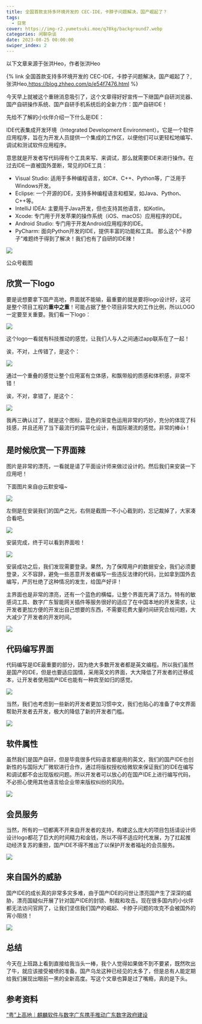 ```yaml
---
title: 全国首款支持多环境开发的 CEC-IDE，卡脖子问题解决，国产崛起了？
tags:
  - 日常
cover: https://img-r2.yumetsuki.moe/q78kg/background7.webp
categories: 闲聊杂谈
date: 2023-08-25 00:00:00
swiper_index: 2
---
```


以下文章来源于张洪Heo，作者张洪Heo

{% link 全国首款支持多环境开发的 CEC-IDE，卡脖子问题解决，国产崛起了？,张洪Heo,https://blog.zhheo.com/p/e54f7476.html %}

今天早上就被这个重磅消息吸引了，这个文章得好好宣传一下继国产自研浏览器、国产自研操作系统、国产自研手机系统后的全新力作：国产自研IDE！

先给不了解的小伙伴介绍一下什么是IDE：

IDE代表集成开发环境（Integrated Development Environment）。它是一个软件应用程序，旨在为开发人员提供一个集成的工作区，以便他们可以更轻松地编写、调试和测试软件应用程序。

意思就是开发者写代码得有个工具来写、来调试，那么就需要IDE来进行操作。在过去IDE一直被国外垄断，常见的IDE工具：

- Visual Studio: 适用于多种编程语言，如C#、C++、Python等，广泛用于Windows开发。
- Eclipse: 一个开源的IDE，支持多种编程语言和框架，如Java、Python、C++等。
- IntelliJ IDEA: 主要用于Java开发，但也支持其他语言，如Kotlin。
- Xcode: 专门用于开发苹果的操作系统（iOS、macOS）应用程序的IDE。
- Android Studio: 专门用于开发Android应用程序的IDE。
- PyCharm: 面向Python开发的IDE，提供丰富的功能和工具。
那么这个“卡脖子”难题终于得到了解决！我们也有了自研的IDE辣！

![](https://img-r2.yumetsuki.moe/q78kg/appendix/e54f7476/zhheo.webp)

公众号截图

## 欣赏一下logo

要是说想要拿下国产高地，界面就不能输，最重要的就是要将logo设计好，这可是整个项目工程的**重中之重**！可能占据了整个项目非常大的工作比例，所以LOGO一定要至关重要。我们看一下logo：

![](https://img-r2.yumetsuki.moe/q78kg/appendix/e54f7476/zhheo%20(1).webp)

这个logo一看就有科技推动的感觉，让我们人与人之间通过app联系在了一起！

诶，不对，上传错了，是这个：

![](https://img-r2.yumetsuki.moe/q78kg/appendix/e54f7476/zhheo%20(12).webp)

通过一个重叠的感觉让整个应用富有立体感，和飘带般的质感和体积感，非常不错！

诶，不对，拿错了，是这个：

![](https://img-r2.yumetsuki.moe/q78kg/appendix/e54f7476/zhheo%20(2).webp)

我再三确认过了，就是这个图标，蓝色的渐变色运用非常的巧妙，充分的体现了科技感，并且还用了当下最流行的扁平化设计，有国际潮流的感觉。非常的棒👍！

## 是时候欣赏一下界面辣

图片是非常的漂亮，一看就是请了平面设计师来做过设计的。然后我们来安装一下应用吧！

下面图片来自@云默安喵~

![](https://img-r2.yumetsuki.moe/q78kg/appendix/e54f7476/zhheo%20(3).webp)

左侧是在安装我们的国产之光，右侧是截图一不小心截到的，忘记裁掉了，大家凑合看吧。

![](https://img-r2.yumetsuki.moe/q78kg/appendix/e54f7476/zhheo%20(11).webp)

安装完成，终于可以看到界面啦！

![](https://img-r2.yumetsuki.moe/q78kg/appendix/e54f7476/zhheo%20(4).webp)

安装成功之后，我们发现需要登录。果然，为了保障用户的数据安全，我们必须要登录，义不容辞，避免一些恶意开发者编写一些违反法律的代码，比如拿到国外去编写，严厉杜绝了这种情况的发生，给国产好评！

主界面也是非常的漂亮，还有一个蓝色的横幅，让整个界面充满了活力。特有的敏感词工具、数字广东智能网关插件等服务很好的适应了在中国本地的开发需求，让开发者更加方便的开发出自己想要的东西，不需要花费大量时间研究合规问题，大大减少了开发者的开发时间。

![](https://img-r2.yumetsuki.moe/q78kg/appendix/e54f7476/zhheo%20(5).webp)

## 代码编写界面

代码编写是IDE最重要的部分，因为绝大多数开发者都是英文编程。所以我们虽然是国产的IDE，但是也要适应国情，采用英文的界面，大大降低了开发者的迁移成本，让开发者使用国产IDE也能有一种宾至如归的感觉。

![](https://img-r2.yumetsuki.moe/q78kg/appendix/e54f7476/zhheo%20(13).webp)

当然，我们也考虑到一些新的开发者更加习惯中文，我们也贴心的准备了中文界面帮助开发者去开发，极大的降低了新的开发者门槛。

![](https://img-r2.yumetsuki.moe/q78kg/appendix/e54f7476/zhheo%20(6).webp)

## 软件属性

虽然我们是国产自研，但是毕竟很多代码语言都是用的英文，我们的国产IDE也创新性的与国际大厂微软进行合作，通过将版权授权给微软来保证我们的IDE在编写和调试都不会出现版权问题。所以开发者可以放心的在国产IDE上进行编写代码，不必担心使用其他语言给企业带来版权纠纷的风险。

![](https://img-r2.yumetsuki.moe/q78kg/appendix/e54f7476/zhheo%20(7).webp)

## 会员服务

当然，所有的一切都离不开来自开发者的支持，构建这么庞大的项目包括请设计师设计logo都花了巨大的时间精力和金钱，所以不得不适应时代发展，为了扛起推动经济复苏的重担，国产IDE不得不推出了以保护开发者福祉的会员服务。

![](https://img-r2.yumetsuki.moe/q78kg/appendix/e54f7476/zhheo%20(8).webp)

## 来自国外的威胁

国产IDE的成长真的非常多灾多难，由于国产IDE的问世让漂亮国产生了深深的威胁，漂亮国疑似开展了针对国产IDE的封锁、制裁和攻击。现在很多国内的小伙伴都无法访问官网了，让我们坚信我们国产的崛起、卡脖子问题的攻克不会被国外的宵小阻挠！

![](https://img-r2.yumetsuki.moe/q78kg/appendix/e54f7476/zhheo%20(9).webp)

## 总结

今天在上班路上看到直接给我当头一棒，我个人觉得如果做不到不要紧，既然吹出了牛，就应该接受被喷的准备。国产乌龙这种已经见的太多了，但是总有人能定期给我们展现出眼前一黑的全新高度。写这个文章也算是过了嘴瘾，真的是下头。

## 参考资料
[“粤”上高地｜麒麟软件与数字广东携手推动广东数字政府建设](https://mp.weixin.qq.com/s/v_smby8ua1vmnxI8mOhq8w)